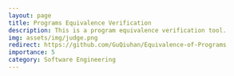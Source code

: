 ```yaml
---
layout: page
title: Programs Equivalence Verification
description: This is a program equivalence verification tool.
img: assets/img/judge.png
redirect: https://github.com/GuQiuhan/Equivalence-of-Programs
importance: 5
category: Software Engineering
---
```

